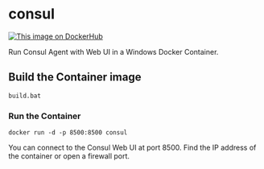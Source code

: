 # consul
[![This image on DockerHub](https://img.shields.io/docker/pulls/stefanscherer/consul-windows.svg)](https://hub.docker.com/r/stefanscherer/consul-windows/)

Run Consul Agent with Web UI in a Windows Docker Container.

## Build the Container image

```
build.bat
```

### Run the Container

```
docker run -d -p 8500:8500 consul
```

You can connect to the Consul Web UI at port 8500.
Find the IP address of the container or open a firewall port.
